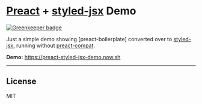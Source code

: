 # [Preact] + [styled-jsx] Demo

[![Greenkeeper badge](https://badges.greenkeeper.io/developit/preact-styled-jsx-demo.svg)](https://greenkeeper.io/)

Just a simple demo showing [preact-boilerplate] converted over to [styled-jsx], running without [preact-compat].

**Demo:** https://preact-styled-jsx-demo.now.sh

---


## License

MIT


[Preact]: https://github.com/developit/preact
[preact-compat]: https://github.com/developit/preact-compat
[styled-jsx]: https://github.com/zeit/styled-jsx

